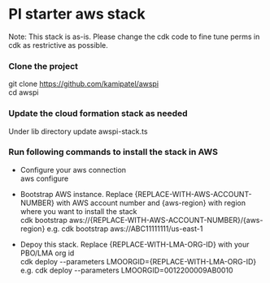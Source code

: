 # PI starter aws stack 
Note: This stack is as-is. Please change the cdk code to fine tune perms in cdk as restrictive as possible. 

### Clone the project 
git clone https://github.com/kamipatel/awspi    
cd awspi  

### Update the cloud formation stack as needed 
Under lib directory update awspi-stack.ts

### Run following commands to install the stack in AWS   
- Configure your aws connection     
aws configure

- Bootstrap AWS instance. Replace {REPLACE-WITH-AWS-ACCOUNT-NUMBER} with AWS account number and {aws-region} with region where you want to install the stack     
cdk bootstrap aws://{REPLACE-WITH-AWS-ACCOUNT-NUMBER}/{aws-region}
e.g. cdk bootstrap aws://ABC11111111/us-east-1

- Depoy this stack. Replace {REPLACE-WITH-LMA-ORG-ID} with your PBO/LMA org id  
cdk deploy --parameters LMOORGID={REPLACE-WITH-LMA-ORG-ID}
e.g. cdk deploy --parameters LMOORGID=0012200009AB0010




